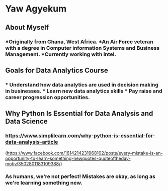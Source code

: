 # Yaw Agyekum
## About Myself
### *Originally from Ghana, West Africa. *An Air Force veteran with a degree in Computer information Systems and Business Management. *Currently working with Intel.
## Goals for Data Analytics Course
### * Understand how data analytics are used in decision making in businesses. * Learn new data analytics skills * Pay raise and career progression opportunities. 
## Why Python Is Essential for Data Analysis and Data Science
### https://www.simplilearn.com/why-python-is-essential-for-data-analysis-article
(https://www.facebook.com/1614214231968102/posts/every-mistake-is-an-opportunity-to-learn-something-newquotes-quoteoftheday-motiv/3502801183109388/)
### As humans, we're not perfect! Mistakes are okay, as long as we're learning something new. 
